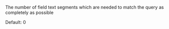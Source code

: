 The number of field text segments which are needed to match the query as completely as possible

Default: 0